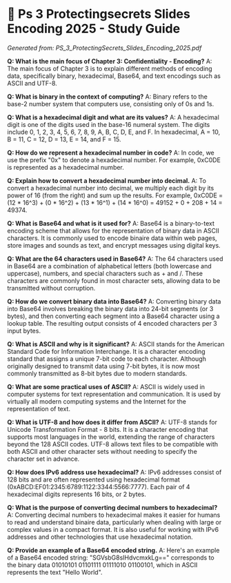 # 🎯 Ps 3 Protectingsecrets Slides Encoding 2025 - Study Guide
*Generated from: PS_3_ProtectingSecrets_Slides_Encoding_2025.pdf*

**Q: What is the main focus of Chapter 3: Confidentiality - Encoding?**
A: The main focus of Chapter 3 is to explain different methods of encoding data, specifically binary, hexadecimal, Base64, and text encodings such as ASCII and UTF-8.

**Q: What is binary in the context of computing?**
A: Binary refers to the base-2 number system that computers use, consisting only of 0s and 1s.

**Q: What is a hexadecimal digit and what are its values?**
A: A hexadecimal digit is one of the digits used in the base-16 numeral system. The digits include 0, 1, 2, 3, 4, 5, 6, 7, 8, 9, A, B, C, D, E, and F. In hexadecimal, A = 10, B = 11, C = 12, D = 13, E = 14, and F = 15.

**Q: How do we represent a hexadecimal number in code?**
A: In code, we use the prefix "0x" to denote a hexadecimal number. For example, 0xC0DE is represented as a hexadecimal number.

**Q: Explain how to convert a hexadecimal number into decimal.**
A: To convert a hexadecimal number into decimal, we multiply each digit by its power of 16 (from the right) and sum up the results. For example, 0xC0DE = (12 * 16^3) + (0 * 16^2) + (13 * 16^1) + (14 * 16^0) = 49152 + 0 + 208 + 14 = 49374.

**Q: What is Base64 and what is it used for?**
A: Base64 is a binary-to-text encoding scheme that allows for the representation of binary data in ASCII characters. It is commonly used to encode binaire data within web pages, store images and sounds as text, and encrypt messages using digital keys.

**Q: What are the 64 characters used in Base64?**
A: The 64 characters used in Base64 are a combination of alphabetical letters (both lowercase and uppercase), numbers, and special characters such as + and /. These characters are commonly found in most character sets, allowing data to be transmitted without corruption.

**Q: How do we convert binary data into Base64?**
A: Converting binary data into Base64 involves breaking the binary data into 24-bit segments (or 3 bytes), and then converting each segment into a Base64 character using a lookup table. The resulting output consists of 4 encoded characters per 3 input bytes.

**Q: What is ASCII and why is it significant?**
A: ASCII stands for the American Standard Code for Information Interchange. It is a character encoding standard that assigns a unique 7-bit code to each character. Although originally designed to transmit data using 7-bit bytes, it is now most commonly transmitted as 8-bit bytes due to modern standards.

**Q: What are some practical uses of ASCII?**
A: ASCII is widely used in computer systems for text representation and communication. It is used by virtually all modern computing systems and the Internet for the representation of text.

**Q: What is UTF-8 and how does it differ from ASCII?**
A: UTF-8 stands for Unicode Transformation Format - 8 bits. It is a character encoding that supports most languages in the world, extending the range of characters beyond the 128 ASCII codes. UTF-8 allows text files to be compatible with both ASCII and other character sets without needing to specify the character set in advance.

**Q: How does IPv6 address use hexadecimal?**
A: IPv6 addresses consist of 128 bits and are often represented using hexadecimal format (0xABCD:EF01:2345:6789:1122:3344:5566:7777). Each pair of 4 hexadecimal digits represents 16 bits, or 2 bytes.

**Q: What is the purpose of converting decimal numbers to hexadecimal?**
A: Converting decimal numbers to hexadecimal makes it easier for humans to read and understand binaire data, particularly when dealing with large or complex values in a compact format. It is also useful for working with IPv6 addresses and other technologies that use hexadecimal notation.

**Q: Provide an example of a Base64 encoded string.**
A: Here's an example of a Base64 encoded string: "SGVsbG8sIHdvcmxkLg==" corresponds to the binary data 01010101 01101111 01111010 01100101, which in ASCII represents the text "Hello World".
